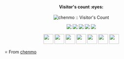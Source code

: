 

<!-- <p align="center">
  <img src="https://github.com/cm940324/navigation/blob/master/img/hello-world.gif" width="30%">
</p> -->
<h4 align="center">Visitor's count :eyes:</h4>
<p align="center"><img src="https://profile-counter.glitch.me/{chenmo}/count.svg" alt="chenmo :: Visitor's Count" /></p>



<p align="center">
  <img src="https://img.shields.io/badge/MacOS-BigSur-2376bc?style=flat-square&logo=apple&logoColor=ffffff">
  <img src="https://img.shields.io/badge/Intellij-Idea-blue?style=flat-square&logo=intellijidea&logoColor=000000">
  <img src="https://img.shields.io/badge/-Java-007396?style=flat-square&logo=java&logoColor=ffffff">
  <img src="https://img.shields.io/badge/-Spring-6DB33F?style=flat-square&logo=spring&logoColor=white">
  <img src="https://img.shields.io/badge/-Redis-dc382d?style=flat-square&logo=redis&logoColor=white">
</p>
<p align="center">
  <img height="32" src="https://cdn.jsdelivr.net/npm/simple-icons@v5/icons/java.svg">
  <img height="32" src="https://cdn.jsdelivr.net/npm/simple-icons@v5/icons/python.svg">
  <img height="32" src="https://cdn.jsdelivr.net/npm/simple-icons@v5/icons/go.svg">
  <img height="32" src="https://cdn.jsdelivr.net/npm/simple-icons@v5/icons/mysql.svg">
  <img height="32" src="https://cdn.jsdelivr.net/npm/simple-icons@v5/icons/redis.svg">
  <img height="32" src="https://cdn.jsdelivr.net/npm/simple-icons@v5/icons/git.svg">
  <img height="32" src="https://cdn.jsdelivr.net/npm/simple-icons@v5/icons/macos.svg">
</p>

⭐ From [chenmo](https://github.com/cm940324)
